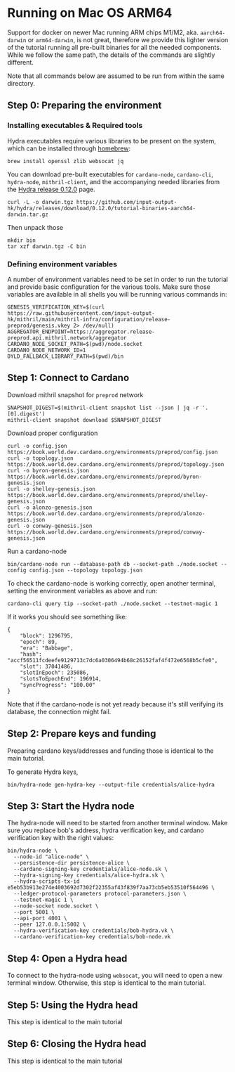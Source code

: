 # Running on Mac OS ARM64

Support for docker on newer Mac running ARM chips M1/M2, aka. `aarch64-darwin` or `arm64-darwin`, is not great, therefore we provide this lighter version of the tutorial running all pre-built binaries for all the needed components. While we follow the same path, the details of the commands are slightly different.

Note that all commands below are assumed to be run from within the same directory.

## Step 0: Preparing the environment

### Installing executables & Required tools

Hydra executables require various libraries to be present on the system, which can be installed through [homebrew](https://brew.sh/):

```
brew install openssl zlib websocat jq
```

You can download pre-built executables for `cardano-node`, `cardano-cli`, `hydra-node`, `mithril-client`, and the accompanying needed libraries from the [Hydra release 0.12.0](https://github.com/input-output-hk/hydra/releases/tag/0.12.0) page.


```
curl -L -o darwin.tgz https://github.com/input-output-hk/hydra/releases/download/0.12.0/tutorial-binaries-aarch64-darwin.tar.gz
```

Then unpack those

```
mkdir bin
tar xzf darwin.tgz -C bin
```

### Defining environment variables

A number of environment variables need to be set in order to run the tutorial and provide basic configuration for the various tools. Make sure those variables are available in all shells you will be running various commands in:

```
GENESIS_VERIFICATION_KEY=$(curl https://raw.githubusercontent.com/input-output-hk/mithril/main/mithril-infra/configuration/release-preprod/genesis.vkey 2> /dev/null)
AGGREGATOR_ENDPOINT=https://aggregator.release-preprod.api.mithril.network/aggregator
CARDANO_NODE_SOCKET_PATH=$(pwd)/node.socket
CARDANO_NODE_NETWORK_ID=1
DYLD_FALLBACK_LIBRARY_PATH=$(pwd)/bin
```

## Step 1: Connect to Cardano

Download  mithril snapshot for `preprod` network

```
SNAPSHOT_DIGEST=$(mithril-client snapshot list --json | jq -r '.[0].digest')
mithril-client snapshot download $SNAPSHOT_DIGEST
```

Download proper configuration

```
curl -o config.json https://book.world.dev.cardano.org/environments/preprod/config.json
curl -o topology.json https://book.world.dev.cardano.org/environments/preprod/topology.json
curl -o byron-genesis.json https://book.world.dev.cardano.org/environments/preprod/byron-genesis.json
curl -o shelley-genesis.json https://book.world.dev.cardano.org/environments/preprod/shelley-genesis.json
curl -o alonzo-genesis.json https://book.world.dev.cardano.org/environments/preprod/alonzo-genesis.json
curl -o conway-genesis.json https://book.world.dev.cardano.org/environments/preprod/conway-genesis.json
```

Run a cardano-node

```
bin/cardano-node run --database-path db --socket-path ./node.socket --config config.json --topology topology.json
```

To check the cardano-node is working correctly, open another terminal, setting the environment variables as above and run:

```
cardano-cli query tip --socket-path ./node.socket --testnet-magic 1
```

If it works you should see something like:

```
{
    "block": 1296795,
    "epoch": 89,
    "era": "Babbage",
    "hash": "accf56511fcdeefe9129713c7dc6a0306494b68c26152faf4f472e6568b5cfe0",
    "slot": 37041486,
    "slotInEpoch": 235086,
    "slotsToEpochEnd": 196914,
    "syncProgress": "100.00"
}
```

Note that if the cardano-node is not yet ready because it's still verifying its database, the connection might fail.

## Step 2: Prepare keys and funding

Preparing cardano keys/addresses and funding those is identical to the main tutorial.

To generate Hydra keys,

```
bin/hydra-node gen-hydra-key --output-file credentials/alice-hydra
```

## Step 3: Start the Hydra node

The hydra-node will need to be started from another terminal window.
Make sure you replace bob's address, hydra verification key, and cardano verification key with the right values:

```
bin/hydra-node \
  --node-id "alice-node" \
  --persistence-dir persistence-alice \
  --cardano-signing-key credentials/alice-node.sk \
  --hydra-signing-key credentials/alice-hydra.sk \
  --hydra-scripts-tx-id e5eb53b913e274e4003692d7302f22355af43f839f7aa73cb5eb53510f564496 \
  --ledger-protocol-parameters protocol-parameters.json \
  --testnet-magic 1 \
  --node-socket node.socket \
  --port 5001 \
  --api-port 4001 \
  --peer 127.0.0.1:5002 \
  --hydra-verification-key credentials/bob-hydra.vk \
  --cardano-verification-key credentials/bob-node.vk
```

## Step 4: Open a Hydra head

To connect to the hydra-node using `websocat`, you will need to open a new terminal window. Otherwise, this step is identical to the main tutorial.

## Step 5: Using the Hydra head

This step is identical to the main tutorial

## Step 6: Closing the Hydra head

This step is identical to the main tutorial
